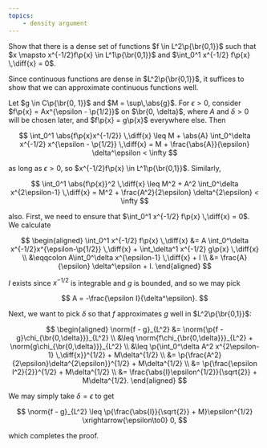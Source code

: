 ```yaml
---
topics:
    - density argument
---
```


<problem>

Show that there is a dense set of functions $f \in L^2\p{\br{0,1}}$ such that $x \mapsto x^{-1/2}f\p{x} \in L^1\p{\br{0,1}}$ and $\int_0^1 x^{-1/2} f\p{x} \,\diff{x} = 0$.

</problem>

<solution>

Since continuous functions are dense in $L^2\p{\br{0,1}}$, it suffices to show that we can approximate continuous functions well.

Let $g \in C\p{\br{0, 1}}$ and $M = \sup\,\abs{g}$. For $\epsilon > 0$, consider $f\p{x} = Ax^{\epsilon - \p{1/2}}$ on $\br{0, \delta}$, where $A$ and $\delta > 0$ will be chosen later, and $f\p{x} = g\p{x}$ everywhere else. Then

$$
\int_0^1 \abs{f\p{x}x^{-1/2}} \,\diff{x}
    \leq M + \abs{A} \int_0^\delta x^{-1/2} x^{\epsilon - \p{1/2}} \,\diff{x}
    = M + \frac{\abs{A}}{\epsilon} \delta^\epsilon < \infty
$$

as long as $\epsilon > 0$, so $x^{-1/2}f\p{x} \in L^1\p{\br{0,1}}$. Similarly,

$$
\int_0^1 \abs{f\p{x}}^2 \,\diff{x}
    \leq M^2 + A^2 \int_0^\delta x^{2\epsilon-1} \,\diff{x}
    = M^2 + \frac{A^2}{2\epsilon} \delta^{2\epsilon} < \infty
$$

also. First, we need to ensure that $\int_0^1 x^{-1/2} f\p{x} \,\diff{x} = 0$. We calculate

$$
\begin{aligned}
    \int_0^1 x^{-1/2} f\p{x} \,\diff{x}
        &= A \int_0^\delta x^{-1/2}x^{\epsilon-\p{1/2}} \,\diff{x} + \int_\delta^1 x^{-1/2} g\p{x} \,\diff{x} \\
        &\eqqcolon A\int_0^\delta x^{\epsilon-1} \,\diff{x} + I \\
        &= \frac{A}{\epsilon} \delta^\epsilon + I.
\end{aligned}
$$

$I$ exists since $x^{-1/2}$ is integrable and $g$ is bounded, and so we may pick

$$
A = -\frac{\epsilon I}{\delta^\epsilon}.
$$

Next, we want to pick $\delta$ so that $f$ approximates $g$ well in $L^2\p{\br{0,1}}$:

$$
\begin{aligned}
    \norm{f - g}_{L^2}
        &= \norm{\p{f - g}\chi_{\br{0,\delta}}}_{L^2} \\
        &\leq \norm{f\chi_{\br{0,\delta}}}_{L^2} + \norm{g\chi_{\br{0,\delta}}}_{L^2} \\
        &\leq \p{\int_0^\delta A^2 x^{2\epsilon-1} \,\diff{x}}^{1/2} + M\delta^{1/2} \\
        &= \p{\frac{A^2}{2\epsilon}\delta^{2\epsilon}}^{1/2} + M\delta^{1/2} \\
        &= \p{\frac{\epsilon I^2}{2}}^{1/2} + M\delta^{1/2} \\
        &= \frac{\abs{I}\epsilon^{1/2}}{\sqrt{2}} + M\delta^{1/2}.
\end{aligned}
$$

We may simply take $\delta = \epsilon$ to get

$$
\norm{f - g}_{L^2} \leq \p{\frac{\abs{I}}{\sqrt{2}} + M}\epsilon^{1/2} \xrightarrow{\epsilon\to0} 0,
$$

which completes the proof.

</solution>
